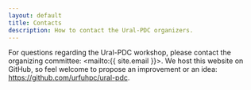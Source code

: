 ```yaml
---
layout: default
title: Contacts
description: How to contact the Ural-PDC organizers.
---
```


For questions regarding the Ural-PDC workshop, please contact the organizing committee: <mailto:{{ site.email }}>. We host this website on GitHub, so feel welcome to propose an improvement or an idea: <https://github.com/urfuhpc/ural-pdc>.
